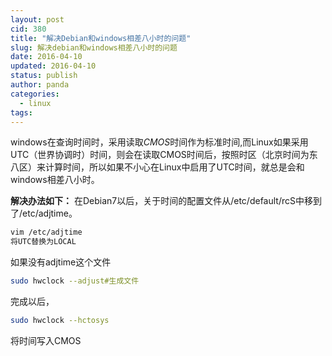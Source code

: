 ```yaml
---
layout: post
cid: 380
title: "解决Debian和windows相差八小时的问题"
slug: 解决debian和windows相差八小时的问题
date: 2016-04-10
updated: 2016-04-10
status: publish
author: panda
categories: 
  - linux
tags: 
---
```



windows在查询时间时，采用读取<em>CMOS</em>时间作为标准时间,而Linux如果采用UTC（世界协调时）时间，则会在读取CMOS时间后，按照时区（北京时间为东八区）来计算时间，所以如果不小心在Linux中启用了UTC时间，就总是会和windows相差八小时。


<!--more-->


<strong>解决办法如下：</strong>
在Debian7以后，关于时间的配置文件从/etc/default/rcS中移到了/etc/adjtime。
```bash
vim /etc/adjtime
将UTC替换为LOCAL
```
如果没有adjtime这个文件
```bash
sudo hwclock --adjust#生成文件
```

完成以后，
```bash
sudo hwclock --hctosys
```
将时间写入CMOS
